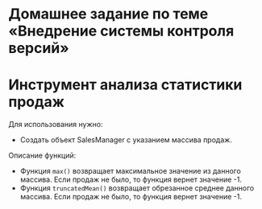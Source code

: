 # Домашнее задание по теме «Внедрение системы контроля версий»
# Инструмент анализа статистики продаж

Для использования нужно:
* Создать объект SalesManager с указанием массива продаж.

Описание функций:
* Функция `max()` возвращает максимальное значение из данного массива. Если продаж не было, то функция вернет значение -1.
* Функция `truncatedMean()` возвращает обрезанное среднее данного массива. Если продаж не было, то функция вернет значение -1.
